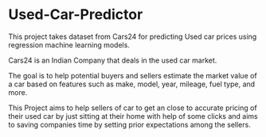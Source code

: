 # Used-Car-Predictor
This project takes dataset from Cars24 for predicting Used car prices using  regression machine learning models.

Cars24 is an Indian Company that deals in the used car market.

The goal is to help potential buyers and sellers estimate the market value of a car based on features such as make, model, year, mileage, fuel type, and more.

This Project aims to help sellers of car to get an close to accurate pricing of their used car by just sitting at their home with help of some clicks and aims to saving companies time by setting prior expectations among the sellers.
